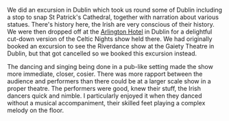 We did an excursion in Dublin which took us round some of Dublin including a stop
to snap St Patrick's Cathedral, together with narration about various statues.
There's history here, the Irish are very conscious of their history.
We were then dropped off at the
[Arlington Hotel](https://www.arlington.ie/celtic-nights.html) in
Dublin for a delightful cut-down version of the Celtic Nights show held there.
We had originally booked an excursion to see the Riverdance show
at the Gaiety Theatre in Dublin, but that got cancelled so we booked
this excursion instead.

The dancing and singing being done in a pub-like setting made
the show more immediate, closer, cosier. There was more rapport between
the audience and performers than there could be at a larger scale show
in a proper theatre. The performers were good, knew their stuff, the
Irish dancers quick and nimble. I particularly enjoyed it when they
danced without a musical accompaniment, their skilled feet playing a complex melody
on the floor.
